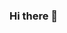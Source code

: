 ### Hi there 👋

<!--
[<img src="" width="50" height="50" />](https://www.betrybe.com)
A Trybe é uma escola de desenvolvimento web que tem
comprometimento genuíno com o sucesso profissional das pessoas
estudantes. São mais de 1500 horas de formação que aborda fundamentos de
desenvolvimento web, desenvolvimento, Front-end, Back-end, ciência da
computação, engenharia de software, metodologias ágeis e habilidades
comportamentais.

-->
